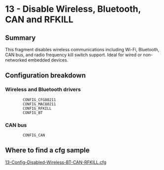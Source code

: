 # 13 - Disable Wireless, Bluetooth, CAN and RFKILL

## Summary

This fragment disables wireless communications including Wi-Fi, Bluetooth, CAN bus, and radio frequency kill switch support. Ideal for wired or non-networked embedded devices.

## Configuration breakdown

### Wireless and Bluetooth drivers

```none
        CONFIG_CFG80211
        CONFIG_MAC80211
        CONFIG_RFKILL
        CONFIG_BT
```

### CAN bus

```none
        CONFIG_CAN
```


## Where to find a cfg sample


[13-Config-Disabled-Wireless-BT-CAN-RFKILL.cfg](../../beagle-board/6.6.32/packaging/13-Config-Disabled-Wireless-BT-CAN-RFKILL.cfg)